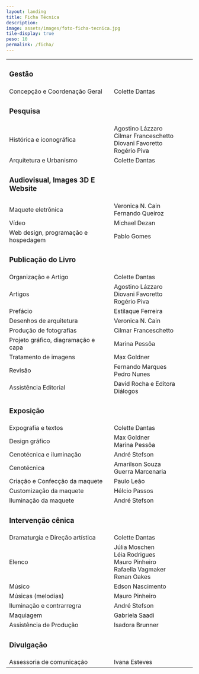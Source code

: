 ```yaml
---
layout: landing
title: Ficha Técnica
description: 
image: assets/images/foto-ficha-tecnica.jpg
tile-display: true
peso: 10
permalink: /ficha/
---
```


<div class="row">
    <div class="12u 12u$(medium)">
        <div class="table-wrapper">
            <table>
                <tbody>
                    <tr>
                        <td><h3>Gestão</h3></td>
                        <td></td>
                    </tr>
                    <tr>
                        <td>Concepção e Coordenação Geral</td>
                        <td>Colette Dantas</td>
                    </tr>
                    <tr>
                        <td><h3>Pesquisa</h3></td>
                        <td></td>
                    </tr>
                    <tr>
                        <td>Histórica e iconográfica</td>
                        <td>
                            Agostino Lázzaro<br/>
                            Cilmar Franceschetto<br/>
                            Diovani Favoretto<br/>
                            Rogério Piva
                        </td>
                    </tr>
                    <tr>
                        <td>Arquitetura e Urbanismo</td>
                        <td>Colette Dantas</td>
                    </tr>
                    <tr>
                        <td><h3>Audiovisual, Images 3D E Website</h3></td>
                        <td></td>
                    </tr>
                    <tr>
                        <td>Maquete eletrônica</td>
                        <td>
                            Veronica N. Cain<br/>
                            Fernando Queiroz
                        </td>
                    </tr>
                    <tr>
                        <td>Vídeo</td>
                        <td>Michael Dezan</td>
                    </tr>
                    <tr>
                        <td>Web design, programação e hospedagem</td>
                        <td>Pablo Gomes</td>
                    </tr>
                    <tr>
                        <td><h3>Publicação do Livro</h3></td>
                        <td></td>
                    </tr>
                    <tr>
                        <td>Organização e Artigo</td>
                        <td>Colette Dantas</td>
                    </tr>
                    <tr>
                        <td>Artigos</td>
                        <td>
                            Agostino Lázzaro<br/>
                            Diovani Favoretto<br/>
                            Rogério Piva<br/>
                        </td>
                    </tr>              
                    <tr>
                        <td>Prefácio</td>
                        <td>Estilaque Ferreira</td>
                    </tr>
                    <tr>
                        <td>Desenhos de arquitetura</td>
                        <td>Veronica N. Cain</td>
                    </tr>
                    <tr>
                        <td>Produção de fotografias</td>
                        <td>Cilmar Franceschetto</td>
                    </tr>
                    <tr>
                        <td>Projeto gráfico, diagramação e capa</td>
                        <td>Marina Pessôa</td>
                    </tr>
                    <tr>
                        <td>Tratamento de imagens</td>
                        <td>Max Goldner</td>
                    </tr>
                    <tr>
                        <td>Revisão</td>
                        <td>Fernando Marques<br/>Pedro Nunes</td>
                    </tr>
                    <tr>
                        <td>Assistência Editorial</td>
                        <td>David Rocha e Editora Diálogos</td>
                    </tr>                    
                    <tr>
                        <td><h3>Exposição</h3></td>
                        <td></td>
                    </tr>
                    <tr>
                        <td>Expografia e textos</td>
                        <td>Colette Dantas</td>
                    </tr>
                    <tr>
                        <td>Design gráfico</td>
                        <td>Max Goldner<br/>Marina Pessôa</td>
                    </tr>
                    <tr>
                        <td>Cenotécnica e iluminação</td>
                        <td>André Stefson</td>
                    </tr>
                    <tr>
                        <td>Cenotécnica</td>
                        <td>Amarilson Souza<br/>Guerra Marcenaria</td>
                    </tr>
                    <tr>
                        <td>Criação e Confecção da maquete</td>
                        <td>Paulo Leão</td>
                    </tr>
                    <tr>
                        <td>Customização da maquete</td>
                        <td>Hélcio Passos</td>
                    </tr>
                    <tr>
                        <td>Iluminação da maquete</td>
                        <td>André Stefson</td>
                    </tr>
                    <tr>
                        <td><h3>Intervenção cênica</h3></td>
                        <td></td>
                    </tr>
                    <tr>
                        <td>Dramaturgia e Direção artística</td>
                        <td>Colette Dantas</td>
                    </tr>
                    <tr>
                        <td>Elenco</td>
                        <td>Júlia Moschen<br/>
						Léia Rodrigues<br/>
						Mauro Pinheiro<br/>
						Rafaella Vagmaker<br/>
						Renan Oakes</td>
                    </tr>
                    <tr>
                        <td>Músico</td>
                        <td>Edson Nascimento</td>
                    </tr>
                    <tr>
                        <td>Músicas (melodias)</td>
                        <td>Mauro Pinheiro</td>
                    </tr>
                    <tr>
                        <td>Iluminação e contrarregra</td>
                        <td>André Stefson</td>
                    </tr>
                    <tr>
                        <td>Maquiagem</td>
                        <td>Gabriela Saadi</td>
                    </tr>
                    <tr>
                        <td>Assistência de Produção</td>
                        <td>Isadora Brunner</td>
                    </tr>                                                                                                    
                    <tr>
                        <td><h3>Divulgação</h3></td>
                        <td></td>
                    </tr>                    
                    <tr>
                        <td>Assessoria de comunicação</td>
                        <td>Ivana Esteves</td>
                    </tr>
                </tbody>
            </table>
        </div>
    </div>
</div>
